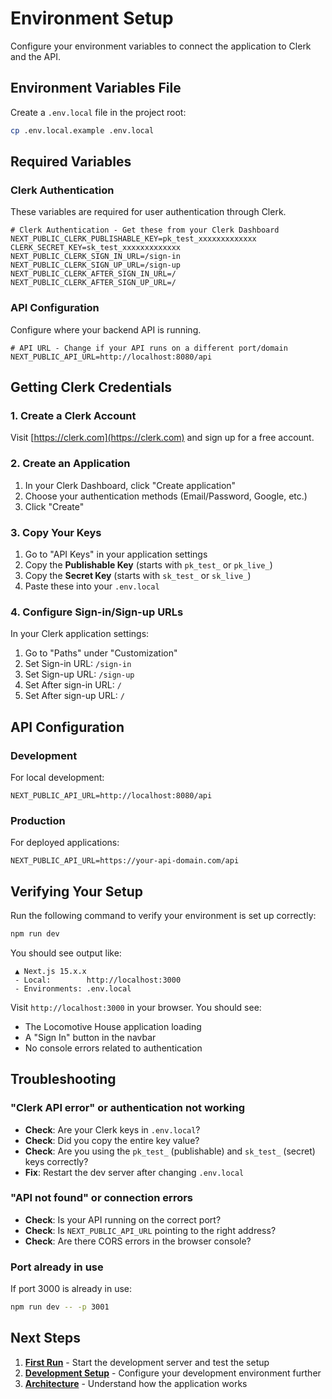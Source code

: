 # Environment Setup

Configure your environment variables to connect the application to Clerk and the API.

## Environment Variables File

Create a `.env.local` file in the project root:

```bash
cp .env.local.example .env.local
```

## Required Variables

### Clerk Authentication

These variables are required for user authentication through Clerk.

```env
# Clerk Authentication - Get these from your Clerk Dashboard
NEXT_PUBLIC_CLERK_PUBLISHABLE_KEY=pk_test_xxxxxxxxxxxxx
CLERK_SECRET_KEY=sk_test_xxxxxxxxxxxxx
NEXT_PUBLIC_CLERK_SIGN_IN_URL=/sign-in
NEXT_PUBLIC_CLERK_SIGN_UP_URL=/sign-up
NEXT_PUBLIC_CLERK_AFTER_SIGN_IN_URL=/
NEXT_PUBLIC_CLERK_AFTER_SIGN_UP_URL=/
```

### API Configuration

Configure where your backend API is running.

```env
# API URL - Change if your API runs on a different port/domain
NEXT_PUBLIC_API_URL=http://localhost:8080/api
```

## Getting Clerk Credentials

### 1. Create a Clerk Account
Visit [https://clerk.com](https://clerk.com) and sign up for a free account.

### 2. Create an Application
1. In your Clerk Dashboard, click "Create application"
2. Choose your authentication methods (Email/Password, Google, etc.)
3. Click "Create"

### 3. Copy Your Keys
1. Go to "API Keys" in your application settings
2. Copy the **Publishable Key** (starts with `pk_test_` or `pk_live_`)
3. Copy the **Secret Key** (starts with `sk_test_` or `sk_live_`)
4. Paste these into your `.env.local`

### 4. Configure Sign-in/Sign-up URLs
In your Clerk application settings:
1. Go to "Paths" under "Customization"
2. Set Sign-in URL: `/sign-in`
3. Set Sign-up URL: `/sign-up`
4. Set After sign-in URL: `/`
5. Set After sign-up URL: `/`

## API Configuration

### Development
For local development:
```env
NEXT_PUBLIC_API_URL=http://localhost:8080/api
```

### Production
For deployed applications:
```env
NEXT_PUBLIC_API_URL=https://your-api-domain.com/api
```

## Verifying Your Setup

Run the following command to verify your environment is set up correctly:

```bash
npm run dev
```

You should see output like:
```
 ▲ Next.js 15.x.x
 - Local:        http://localhost:3000
 - Environments: .env.local
```

Visit `http://localhost:3000` in your browser. You should see:
- The Locomotive House application loading
- A "Sign In" button in the navbar
- No console errors related to authentication

## Troubleshooting

### "Clerk API error" or authentication not working
- **Check**: Are your Clerk keys in `.env.local`?
- **Check**: Did you copy the entire key value?
- **Check**: Are you using the `pk_test_` (publishable) and `sk_test_` (secret) keys correctly?
- **Fix**: Restart the dev server after changing `.env.local`

### "API not found" or connection errors
- **Check**: Is your API running on the correct port?
- **Check**: Is `NEXT_PUBLIC_API_URL` pointing to the right address?
- **Check**: Are there CORS errors in the browser console?

### Port already in use
If port 3000 is already in use:
```bash
npm run dev -- -p 3001
```

## Next Steps

1. **[First Run](./first-run.md)** - Start the development server and test the setup
2. **[Development Setup](../development/setup-dev-env.md)** - Configure your development environment further
3. **[Architecture](../architecture/overview.md)** - Understand how the application works
